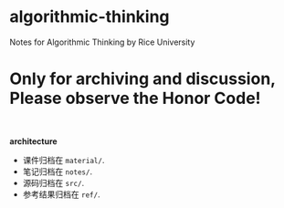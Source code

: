 algorithmic-thinking
====================

Notes for Algorithmic Thinking by Rice University

# Only for archiving and discussion, Please observe the Honor Code!

<br>

__architecture__

- 课件归档在 `material/`.
- 笔记归档在 `notes/`.
- 源码归档在 `src/`.
- 参考结果归档在 `ref/`.
